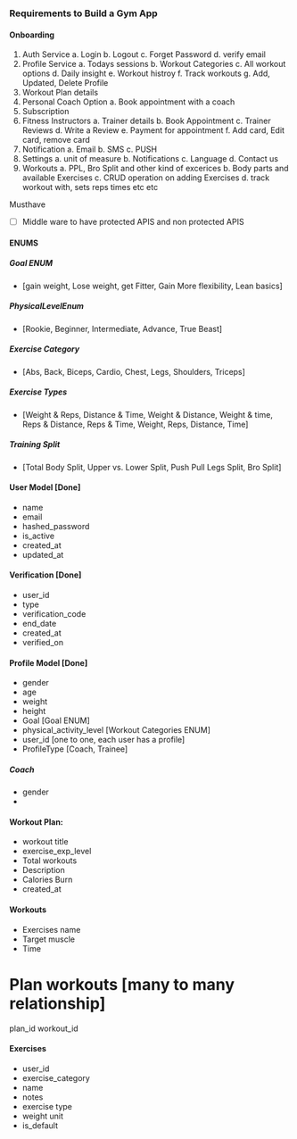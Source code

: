 


### Requirements to Build a Gym App


#### Onboarding
1. Auth Service
   a. Login
   b. Logout
   c. Forget Password
   d. verify email
2. Profile Service
   a. Todays sessions
   b. Workout Categories
   c. All workout options
   d. Daily insight
   e. Workout histroy
   f. Track workouts
   g. Add, Updated, Delete Profile
3. Workout Plan details
4. Personal Coach Option
   a. Book appointment with a coach
5. Subscription
6. Fitness Instructors
    a. Trainer details
    b. Book Appointment
    c. Trainer Reviews
    d. Write a Review
    e. Payment for appointment
    f. Add card, Edit card, remove card
7. Notification 
   a. Email 
   b. SMS 
   c. PUSH
8. Settings
   a. unit of measure
   b. Notifications
   c. Language
   d. Contact us
9. Workouts
   a. PPL, Bro Split and other kind of excerices
   b. Body parts and available Exercises
   c. CRUD operation on adding Exercises
   d. track workout with, sets reps times etc etc
   


Musthave
- [ ] Middle ware to have protected APIS and non protected APIS


#### ENUMS
##### Goal ENUM
* [gain weight, Lose weight, get Fitter, Gain More flexibility, Lean basics]

##### PhysicalLevelEnum
* [Rookie, Beginner, Intermediate, Advance, True Beast]

##### Exercise Category
* [Abs, Back, Biceps, Cardio, Chest, Legs, Shoulders, Triceps]

##### Exercise Types
* [Weight & Reps, Distance & Time, Weight & Distance, Weight & time, Reps & Distance, 
Reps & Time, Weight, Reps, Distance, Time]

##### Training Split
* [Total Body Split, Upper vs. Lower Split, Push Pull Legs Split, Bro Split]


#### User Model  [Done]
* name
* email
* hashed_password
* is_active
* created_at
* updated_at

#### Verification  [Done]
* user_id
* type
* verification_code
* end_date
* created_at
* verified_on

#### Profile Model  [Done]
* gender
* age
* weight
* height
* Goal  [Goal ENUM]
* physical_activity_level [Workout Categories ENUM]
* user_id [one to one, each user has a profile]
* ProfileType [Coach, Trainee]


##### Coach
* gender
* 



#### Workout Plan:
* workout title
* exercise_exp_level
* Total workouts
* Description
* Calories Burn
* created_at

#### Workouts
* Exercises name 
* Target muscle 
* Time

# Plan workouts [many to many relationship]
plan_id
workout_id


#### Exercises
* user_id 
* exercise_category 
* name 
* notes 
* exercise type 
* weight unit 
* is_default



